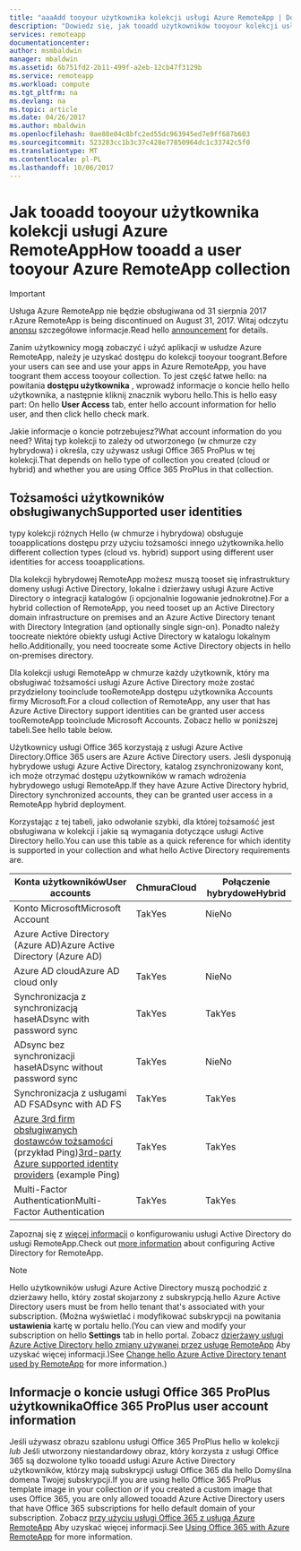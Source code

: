 ```yaml
---
title: "aaaAdd tooyour użytkownika kolekcji usługi Azure RemoteApp | Dokumentacja firmy Microsoft"
description: "Dowiedz się, jak tooadd użytkowników tooyour kolekcji usługi Azure RemoteApp"
services: remoteapp
documentationcenter: 
author: msmbaldwin
manager: mbaldwin
ms.assetid: 6b751fd2-2b11-499f-a2eb-12cb47f3129b
ms.service: remoteapp
ms.workload: compute
ms.tgt_pltfrm: na
ms.devlang: na
ms.topic: article
ms.date: 04/26/2017
ms.author: mbaldwin
ms.openlocfilehash: 0ae88e04c8bfc2ed55dc963945ed7e9ff687b603
ms.sourcegitcommit: 523283cc1b3c37c428e77850964dc1c33742c5f0
ms.translationtype: MT
ms.contentlocale: pl-PL
ms.lasthandoff: 10/06/2017
---
```

# <a name="how-tooadd-a-user-tooyour-azure-remoteapp-collection"></a><span data-ttu-id="3e427-103">Jak tooadd tooyour użytkownika kolekcji usługi Azure RemoteApp</span><span class="sxs-lookup"><span data-stu-id="3e427-103">How tooadd a user tooyour Azure RemoteApp collection</span></span>
> [!IMPORTANT]
> <span data-ttu-id="3e427-104">Usługa Azure RemoteApp nie będzie obsługiwana od 31 sierpnia 2017 r.</span><span class="sxs-lookup"><span data-stu-id="3e427-104">Azure RemoteApp is being discontinued on August 31, 2017.</span></span> <span data-ttu-id="3e427-105">Witaj odczytu [anonsu](https://go.microsoft.com/fwlink/?linkid=821148) szczegółowe informacje.</span><span class="sxs-lookup"><span data-stu-id="3e427-105">Read hello [announcement](https://go.microsoft.com/fwlink/?linkid=821148) for details.</span></span>
> 
> 

<span data-ttu-id="3e427-106">Zanim użytkownicy mogą zobaczyć i użyć aplikacji w usłudze Azure RemoteApp, należy je uzyskać dostępu do kolekcji tooyour toogrant.</span><span class="sxs-lookup"><span data-stu-id="3e427-106">Before your users can see and use your apps in Azure RemoteApp, you have toogrant them access tooyour collection.</span></span> <span data-ttu-id="3e427-107">To jest część łatwe hello: na powitania **dostępu użytkownika** , wprowadź informacje o koncie hello hello użytkownika, a następnie kliknij znacznik wyboru hello.</span><span class="sxs-lookup"><span data-stu-id="3e427-107">This is hello easy part: On hello **User Access** tab, enter hello account information for hello user, and then click hello check mark.</span></span>

<span data-ttu-id="3e427-108">Jakie informacje o koncie potrzebujesz?</span><span class="sxs-lookup"><span data-stu-id="3e427-108">What account information do you need?</span></span> <span data-ttu-id="3e427-109">Witaj typ kolekcji to zależy od utworzonego (w chmurze czy hybrydowa) i określa, czy używasz usługi Office 365 ProPlus w tej kolekcji.</span><span class="sxs-lookup"><span data-stu-id="3e427-109">That depends on hello type of collection you created (cloud or hybrid) and whether you are using Office 365 ProPlus in that collection.</span></span>

## <a name="supported-user-identities"></a><span data-ttu-id="3e427-110">Tożsamości użytkowników obsługiwanych</span><span class="sxs-lookup"><span data-stu-id="3e427-110">Supported user identities</span></span>
<span data-ttu-id="3e427-111">typy kolekcji różnych Hello (w chmurze i hybrydowa) obsługuje tooapplications dostępu przy użyciu tożsamości innego użytkownika.</span><span class="sxs-lookup"><span data-stu-id="3e427-111">hello different collection types (cloud vs. hybrid) support using different user identities for access tooapplications.</span></span>  

<span data-ttu-id="3e427-112">Dla kolekcji hybrydowej RemoteApp możesz muszą tooset się infrastruktury domeny usługi Active Directory, lokalne i dzierżawy usługi Azure Active Directory o integracji katalogów (i opcjonalnie logowanie jednokrotne).</span><span class="sxs-lookup"><span data-stu-id="3e427-112">For a hybrid collection of RemoteApp, you need tooset up an Active Directory domain infrastructure on premises and an Azure Active Directory tenant with Directory Integration (and optionally single sign-on).</span></span> <span data-ttu-id="3e427-113">Ponadto należy toocreate niektóre obiekty usługi Active Directory w katalogu lokalnym hello.</span><span class="sxs-lookup"><span data-stu-id="3e427-113">Additionally, you need toocreate some Active Directory objects in hello on-premises directory.</span></span>  

<span data-ttu-id="3e427-114">Dla kolekcji usługi RemoteApp w chmurze każdy użytkownik, który ma obsługiwać tożsamości usługi Azure Active Directory może zostać przydzielony tooinclude tooRemoteApp dostępu użytkownika Accounts firmy Microsoft.</span><span class="sxs-lookup"><span data-stu-id="3e427-114">For a cloud collection of RemoteApp, any user that has Azure Active Directory support identities can be granted user access tooRemoteApp tooinclude Microsoft Accounts.</span></span>  <span data-ttu-id="3e427-115">Zobacz hello w poniższej tabeli.</span><span class="sxs-lookup"><span data-stu-id="3e427-115">See hello table below.</span></span>

<span data-ttu-id="3e427-116">Użytkownicy usługi Office 365 korzystają z usługi Azure Active Directory.</span><span class="sxs-lookup"><span data-stu-id="3e427-116">Office 365 users are Azure Active Directory users.</span></span> <span data-ttu-id="3e427-117">Jeśli dysponują hybrydowe usługi Azure Active Directory, katalog zsynchronizowany kont, ich może otrzymać dostępu użytkowników w ramach wdrożenia hybrydowego usługi RemoteApp.</span><span class="sxs-lookup"><span data-stu-id="3e427-117">If they have Azure Active Directory hybrid, Directory synchronized accounts, they can be granted user access in a RemoteApp hybrid deployment.</span></span>   

<span data-ttu-id="3e427-118">Korzystając z tej tabeli, jako odwołanie szybki, dla której tożsamość jest obsługiwana w kolekcji i jakie są wymagania dotyczące usługi Active Directory hello.</span><span class="sxs-lookup"><span data-stu-id="3e427-118">You can use this table as a quick reference for which identity is supported in your collection and what hello Active Directory requirements are.</span></span>

| <span data-ttu-id="3e427-119">Konta użytkowników</span><span class="sxs-lookup"><span data-stu-id="3e427-119">User accounts</span></span> | <span data-ttu-id="3e427-120">Chmura</span><span class="sxs-lookup"><span data-stu-id="3e427-120">Cloud</span></span> | <span data-ttu-id="3e427-121">Połączenie hybrydowe</span><span class="sxs-lookup"><span data-stu-id="3e427-121">Hybrid</span></span> |
| --- | --- | --- |
| <span data-ttu-id="3e427-122">Konto Microsoft</span><span class="sxs-lookup"><span data-stu-id="3e427-122">Microsoft Account</span></span> |<span data-ttu-id="3e427-123">Tak</span><span class="sxs-lookup"><span data-stu-id="3e427-123">Yes</span></span> |<span data-ttu-id="3e427-124">Nie</span><span class="sxs-lookup"><span data-stu-id="3e427-124">No</span></span> |
| <span data-ttu-id="3e427-125">Azure Active Directory (Azure AD)</span><span class="sxs-lookup"><span data-stu-id="3e427-125">Azure Active Directory (Azure AD)</span></span> | | |
| <span data-ttu-id="3e427-126">Azure AD cloud</span><span class="sxs-lookup"><span data-stu-id="3e427-126">Azure AD cloud only</span></span> |<span data-ttu-id="3e427-127">Tak</span><span class="sxs-lookup"><span data-stu-id="3e427-127">Yes</span></span> |<span data-ttu-id="3e427-128">Nie</span><span class="sxs-lookup"><span data-stu-id="3e427-128">No</span></span> |
| <span data-ttu-id="3e427-129">Synchronizacja z synchronizacją haseł</span><span class="sxs-lookup"><span data-stu-id="3e427-129">ADsync with password sync</span></span> |<span data-ttu-id="3e427-130">Tak</span><span class="sxs-lookup"><span data-stu-id="3e427-130">Yes</span></span> |<span data-ttu-id="3e427-131">Tak</span><span class="sxs-lookup"><span data-stu-id="3e427-131">Yes</span></span> |
| <span data-ttu-id="3e427-132">ADsync bez synchronizacji haseł</span><span class="sxs-lookup"><span data-stu-id="3e427-132">ADsync without password sync</span></span> |<span data-ttu-id="3e427-133">Tak</span><span class="sxs-lookup"><span data-stu-id="3e427-133">Yes</span></span> |<span data-ttu-id="3e427-134">Nie</span><span class="sxs-lookup"><span data-stu-id="3e427-134">No</span></span> |
| <span data-ttu-id="3e427-135">Synchronizacja z usługami AD FS</span><span class="sxs-lookup"><span data-stu-id="3e427-135">ADsync with AD FS</span></span> |<span data-ttu-id="3e427-136">Tak</span><span class="sxs-lookup"><span data-stu-id="3e427-136">Yes</span></span> |<span data-ttu-id="3e427-137">Tak</span><span class="sxs-lookup"><span data-stu-id="3e427-137">Yes</span></span> |
| <span data-ttu-id="3e427-138">[Azure 3rd firm obsługiwanych dostawców tożsamości](https://msdn.microsoft.com/library/azure/jj679342.aspx) (przykład Ping)</span><span class="sxs-lookup"><span data-stu-id="3e427-138">[3rd-party Azure supported identity providers](https://msdn.microsoft.com/library/azure/jj679342.aspx)  (example Ping)</span></span> |<span data-ttu-id="3e427-139">Tak</span><span class="sxs-lookup"><span data-stu-id="3e427-139">Yes</span></span> |<span data-ttu-id="3e427-140">Tak</span><span class="sxs-lookup"><span data-stu-id="3e427-140">Yes</span></span> |
| <span data-ttu-id="3e427-141">Multi-Factor Authentication</span><span class="sxs-lookup"><span data-stu-id="3e427-141">Multi-Factor Authentication</span></span> |<span data-ttu-id="3e427-142">Tak</span><span class="sxs-lookup"><span data-stu-id="3e427-142">Yes</span></span> |<span data-ttu-id="3e427-143">Tak</span><span class="sxs-lookup"><span data-stu-id="3e427-143">Yes</span></span> |

<span data-ttu-id="3e427-144">Zapoznaj się z [więcej informacji](remoteapp-ad.md) o konfigurowaniu usługi Active Directory do usługi RemoteApp.</span><span class="sxs-lookup"><span data-stu-id="3e427-144">Check out [more information](remoteapp-ad.md) about configuring Active Directory for RemoteApp.</span></span>

> [!NOTE]
> <span data-ttu-id="3e427-145">Hello użytkowników usługi Azure Active Directory muszą pochodzić z dzierżawy hello, który został skojarzony z subskrypcją.</span><span class="sxs-lookup"><span data-stu-id="3e427-145">hello Azure Active Directory users must be from hello tenant that's associated with your subscription.</span></span> <span data-ttu-id="3e427-146">(Można wyświetlać i modyfikować subskrypcji na powitania **ustawienia** kartę w portalu hello.</span><span class="sxs-lookup"><span data-stu-id="3e427-146">(You can view and modify your subscription on hello **Settings** tab in hello portal.</span></span> <span data-ttu-id="3e427-147">Zobacz [dzierżawy usługi Azure Active Directory hello zmiany używanej przez usługę RemoteApp](remoteapp-changetenant.md) Aby uzyskać więcej informacji.)</span><span class="sxs-lookup"><span data-stu-id="3e427-147">See [Change hello Azure Active Directory tenant used by RemoteApp](remoteapp-changetenant.md) for more information.)</span></span>
> 
> 

## <a name="office-365-proplus-user-account-information"></a><span data-ttu-id="3e427-148">Informacje o koncie usługi Office 365 ProPlus użytkownika</span><span class="sxs-lookup"><span data-stu-id="3e427-148">Office 365 ProPlus user account information</span></span>
<span data-ttu-id="3e427-149">Jeśli używasz obrazu szablonu usługi Office 365 ProPlus hello w kolekcji *lub* Jeśli utworzony niestandardowy obraz, który korzysta z usługi Office 365 są dozwolone tylko tooadd usługi Azure Active Directory użytkowników, którzy mają subskrypcji usługi Office 365 dla hello Domyślna domena Twojej subskrypcji.</span><span class="sxs-lookup"><span data-stu-id="3e427-149">If you are using hello Office 365 ProPlus template image in your collection *or* if you created a custom image that uses Office 365, you are only allowed tooadd Azure Active Directory users that have Office 365 subscriptions for hello default domain of your subscription.</span></span> <span data-ttu-id="3e427-150">Zobacz [przy użyciu usługi Office 365 z usługą Azure RemoteApp](remoteapp-o365.md) Aby uzyskać więcej informacji.</span><span class="sxs-lookup"><span data-stu-id="3e427-150">See [Using Office 365 with Azure RemoteApp](remoteapp-o365.md) for more information.</span></span>

